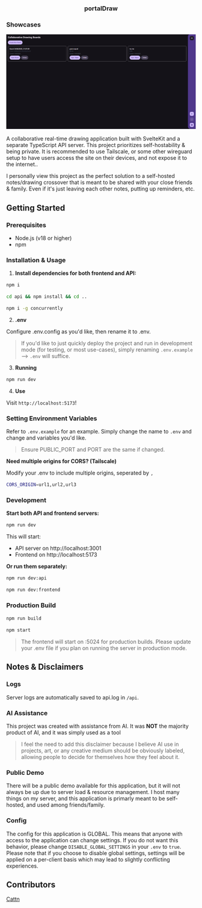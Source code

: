 <h3 align="center">
    <strong>portalDraw</strong>
</h3>

### Showcases

<p align="center">
    <img src="https://github.com/Cattn/portalDraw/blob/main/static/showcase.png?raw=true">
</p>

A collaborative real-time drawing application built with SvelteKit and a separate TypeScript API server. This project prioritizes self-hostability & being private. It is recommended to use Tailscale, or some other wireguard setup to have users access the site on their devices, and not expose it to the internet..

I personally view this project as the perfect solution to a self-hosted notes/drawing crossover that is meant to be shared with your close friends & family. Even if it's just leaving each other notes, putting up reminders, etc.

## Getting Started

### Prerequisites

- Node.js (v18 or higher)
- npm

### Installation & Usage

1. **Install dependencies for both frontend and API:**

```bash
npm i
```

```bash
cd api && npm install && cd ..
```

```bash
npm i -g concurrently
```

2. **.env**

Configure .env.config as you'd like, then rename it to .env.

> If you'd like to just quickly deploy the project and run in development mode (for testing, or most use-cases), simply renaming `.env.example` --> `.env` will suffice.

3. **Running**

```bash
npm run dev
```

4. **Use**

Visit `http://localhost:5173`!

### Setting Environment Variables

Refer to `.env.example` for an example. Simply change the name to `.env` and change and variables you'd like.

> Ensure PUBLIC_PORT and PORT are the same if changed.

**Need multiple origins for CORS? (Tailscale)**

Modify your .env to include multiple origins, seperated by `,`

```bash
CORS_ORIGIN=url1,url2,url3
```

### Development

**Start both API and frontend servers:**

```bash
npm run dev
```

This will start:

- API server on http://localhost:3001
- Frontend on http://localhost:5173

**Or run them separately:**

```bash
npm run dev:api
```

```bash
npm run dev:frontend
```

### Production Build

```bash
npm run build
```

```bash
npm start
```

> The frontend will start on :5024 for production builds. Please update your .env file if you plan on running the server in production mode.

## Notes & Disclaimers

### Logs

Server logs are automatically saved to api.log in `/api`.

### AI Assistance

This project was created with assistance from AI. It was **NOT** the majority product of AI, and it was simply used as a tool

> I feel the need to add this disclaimer because I believe AI use in projects, art, or any creative medium should be obviously labeled, allowing people to decide for themselves how they feel about it.

### Public Demo

There will be a public demo available for this application, but it will not always be up due to server load & resource management. I host many things on my server, and this application is primarly meant to be self-hosted, and used among friends/family.

### Config

The config for this application is GLOBAL. This means that anyone with access to the application can change settings. If you do not want this behavior, please change `DISABLE_GLOBAL_SETTINGS` in your `.env` to `true`. Please note that if you choose to disable global settings, settings will be applied on a per-client basis which may lead to slightly conflicting experiences.

## Contributors

[Cattn](https://github.com/cattn)
